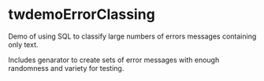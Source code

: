 # twdemoErrorClassing
Demo of using SQL to classify large numbers of errors messages containing only text.

Includes genarator to create sets of error messages with enough randomness and variety for testing.
